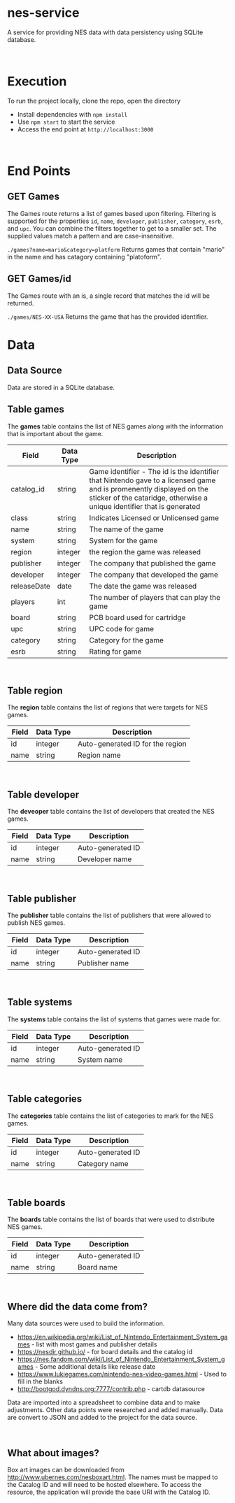 # nes-service
A service for providing NES data with data persistency using SQLite database.

<br/>

# Execution

To run the project locally, clone the repo, open the directory

* Install dependencies with `npm install`
* Use `npm start` to start the service
* Access the end point at `http://localhost:3000`

<br/>

# End Points

## GET Games

The Games route returns a list of games based upon filtering.  Filtering is supported for the properties `id`, `name`, `developer`, `publisher`, `category`, `esrb`, and `upc`.  You can combine the filters together to get to a smaller set.  The supplied values match a pattern and are case-insensitive.  

`./games?name=mario&category=platform`
Returns games that contain "mario" in the name and has catagory containing "platoform". 

## GET Games/id

The Games route with an is, a single record that matches the id will be returned.

`./games/NES-XX-USA`
Returns the game that has the provided identifier.


# Data

## Data Source

Data are stored in a SQLite database.

## Table **games**

The **games** table contains the list of NES games along with the information that is important about the game.  

| Field | Data Type | Description |
|---|---|---|
| catalog_id | string | Game identifier - The id is the identifier that Nintendo gave to a licensed game and is promenently displayed on the sticker of the cataridge, otherwise a unique identifier that is generated |
| class | string | Indicates Licensed or Unlicensed game |
| name | string | The name of the game |
| system | string | System for the game |
| region | integer | the region the game was released |
| publisher | integer | The company that published the game |
| developer | integer | The company that developed the game |
| releaseDate | date | The date the game was released |
| players | int | The number of players that can play the game |
| board | string | PCB board used for cartridge |
| upc | string | UPC code for game |
| category | string | Category for the game |
| esrb | string | Rating for game |

<br/>

## Table **region**
The **region** table contains the list of regions that were targets for NES games.

| Field | Data Type | Description |
|---|---|---|
| id | integer | Auto-generated ID for the region |
| name | string | Region name |

<br/>

## Table **developer**
The **deveoper** table contains the list of developers that created the NES games.

| Field | Data Type | Description |
|---|---|---|
| id | integer | Auto-generated ID |
| name | string | Developer name |

<br/>

## Table **publisher**
The **publisher** table contains the list of publishers that were allowed to publish NES games.

| Field | Data Type | Description |
|---|---|---|
| id | integer | Auto-generated ID |
| name | string | Publisher name |

<br/>

## Table **systems**
The **systems** table contains the list of systems that games were made for.

| Field | Data Type | Description |
|---|---|---|
| id | integer | Auto-generated ID |
| name | string | System name |

<br/>

## Table **categories**
The **categories** table contains the list of categories to mark for the NES games.

| Field | Data Type | Description |
|---|---|---|
| id | integer | Auto-generated ID |
| name | string | Category name |

<br/>

## Table **boards**
The **boards** table contains the list of boards that were used to distribute NES games.

| Field | Data Type | Description |
|---|---|---|
| id | integer | Auto-generated ID |
| name | string | Board name |

<br/>


## Where did the data come from?

Many data sources were used to build the information.

- https://en.wikipedia.org/wiki/List_of_Nintendo_Entertainment_System_games - list with most games and publisher details
- https://nesdir.github.io/ - for board details and the catalog id
- https://nes.fandom.com/wiki/List_of_Nintendo_Entertainment_System_games - Some additional details like release date
- https://www.lukiegames.com/nintendo-nes-video-games.html - Used to fill in the blanks
- http://bootgod.dyndns.org:7777/contrib.php - cartdb datasource

Data are imported into a spreadsheet to combine data and to make adjustments.  Other data points were researched and added manually.  Data are convert to JSON and added to the project for the data source.

<br/>

## What about images?

Box art images can be downloaded from http://www.ubernes.com/nesboxart.html.  The names must be mapped to the Catalog ID and will need to be hosted elsewhere.  To access the resource, the application will provide the base URI with the Catalog ID.